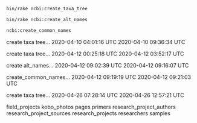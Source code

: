 
```bash
bin/rake ncbi:create_taxa_tree

bin/rake ncbi:create_alt_names

ncbi:create_common_names
 ```
create taxa tree...
2020-04-10 04:01:16 UTC
2020-04-10 09:36:34 UTC

create taxa tree...
2020-04-12 00:25:18 UTC
2020-04-12 03:52:17 UTC

create alt_names...
2020-04-12 09:02:39 UTC
2020-04-12 09:16:07 UTC

create_common_names...
2020-04-12 09:19:19 UTC
2020-04-12 09:21:03 UTC

create taxa tree...
2020-04-26 07:28:14 UTC
2020-04-26 12:57:21 UTC


field_projects
kobo_photos
pages
primers
research_project_authors
research_project_sources
research_projects
researchers
samples



